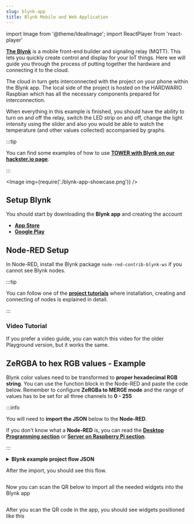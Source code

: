 ```yaml
---
slug: blynk-app
title: Blynk Mobile and Web Application
---
```

import Image from '@theme/IdealImage';
import ReactPlayer from 'react-player'

[**The Blynk**](https://blynk.io) is a mobile front-end builder and signaling relay (MQTT). This lets you quickly create control and display for your IoT things. Here we will guide you through the process of putting together the hardware and connecting it to the cloud.

The cloud in turn gets interconnected with the project on your phone within the Blynk app. The local side of the project is hosted on the HARDWARIO Raspbian which has all the necessary components prepared for interconnection.

When everything in this example is finished, you should have the ability to turn on and off the relay, switch the LED strip on and off, change the light intensity using the slider and also you would be able to watch the temperature (and other values collected) accompanied by graphs.

:::tip

You can find some examples of how to use [**TOWER with Blynk on our hackster.io page**](https://www.hackster.io/hardwario/projects?category_id=299).

:::

<Image img={require('./blynk-app-showcase.png')} />

## Setup Blynk

You should start by downloading the **Blynk app** and creating the account
- [**App Store**](https://apps.apple.com/us/app/blynk-iot/id1559317868)
- [**Google Play**](https://play.google.com/store/apps/details?id=cloud.blynk)


## Node-RED Setup

In Node-RED, install the Blynk package `node-red-contrib-blynk-ws` if you cannot see Blynk nodes.

:::tip

   You can follow one of the [**project tutorials**](https://www.hackster.io/hardwario/projects?category_id=299) where installation, creating and connecting of nodes is explained in detail.

:::

### Video Tutorial

If you prefer a video guide, you can watch this video for the older Playground version, but it works the same.

<ReactPlayer controls url='https://youtu.be/cVC_tFuCYTM' />

## ZeRGBA to hex RGB values - Example

Blynk color values need to be transformed to **proper hexadecimal RGB string**. You can use the function block in the Node-RED and paste the code below. Remember to configure **ZeRGBa to MERGE mode** and the range of values has to be set for all three channels to **0 - 255**

:::info

You will need to **import the JSON** below to the **Node-RED**.

If you don't know what a **Node-RED** is, you can read the [**Desktop Programming section**](../desktop-programming/about-playground.md) or [**Server on Raspberry Pi section**](../server-raspberry-pi/index.md).

:::

<details>
<summary>
<b>
Blynk example project flow JSON
</b>
</summary>
<p>

```json showLineNumbers

[
   {
      "id":"702c9447.9b790c",
      "type":"blynk-ws-in-write",
      "z":"aaf5722e.dfdca",
      "name":"",
      "pin":"1",
      "client":"746d7fe1.2a0be",
      "x":330,
      "y":280,
      "wires":[
         [
            "4da0fdbd.a3c614"
         ]
      ]
   },
   {
      "id":"4da0fdbd.a3c614",
      "type":"function",
      "z":"aaf5722e.dfdca",
      "name":"Convert to BC format",
      "func":"var finalString = '\"#'\nvar colorToSave = \"\";\nmsg.arrayOfValues.forEach((color) => {\n    var carry = (parseInt(color)).toString(16)\n    if(carry.length == 1) carry = \"0\" + carry;\n    finalString += carry;\n    colorToSave += carry;\n});\n\nflow.set(\"color\", colorToSave);\n\nif((flow.get(\"ledstrip\")) == false){\n    msg.payload = '\"#000000(00)\"'\n}\nelse{\n    var white = flow.get(\"white\");\n    if(white == null) white = \"00\";\n    msg.payload = finalString + '(' + white + ')\"'; \n}\n\n\nmsg.topic = \"node/power-controller:0/led-strip/-/color/set\";\nreturn msg;\n",
      "outputs":1,
      "noerr":0,
      "x":600,
      "y":280,
      "wires":[
         [
            "a7ef9db0.cc602"
         ]
      ]
   },
   {
      "id":"a7ef9db0.cc602",
      "type":"mqtt out",
      "z":"aaf5722e.dfdca",
      "name":"",
      "topic":"",
      "qos":"",
      "retain":"",
      "broker":"71afb0a.14d505",
      "x":870,
      "y":420,
      "wires":[

      ]
   },
   {
      "id":"b596fcc7.b5206",
      "type":"blynk-ws-in-write",
      "z":"aaf5722e.dfdca",
      "name":"",
      "pin":"4",
      "client":"746d7fe1.2a0be",
      "x":330,
      "y":460,
      "wires":[
         [
            "80140f23.46bf6"
         ]
      ]
   },
   {
      "id":"80140f23.46bf6",
      "type":"function",
      "z":"aaf5722e.dfdca",
      "name":"String to bool parser",
      "func":"if(msg.payload == true)\n{\n    msg.payload = true;\n}\nelse{\n    msg.payload = false;\n}\nmsg.topic = \"node/power-controller:0/relay/-/state/set\";\nreturn msg;",
      "outputs":1,
      "noerr":0,
      "x":600,
      "y":460,
      "wires":[
         [
            "a7ef9db0.cc602"
         ]
      ]
   },
   {
      "id":"62416cd0.a6dbf4",
      "type":"blynk-ws-in-write",
      "z":"aaf5722e.dfdca",
      "name":"",
      "pin":"3",
      "client":"746d7fe1.2a0be",
      "x":330,
      "y":400,
      "wires":[
         [
            "3bce27cc.257308"
         ]
      ]
   },
   {
      "id":"3bce27cc.257308",
      "type":"function",
      "z":"aaf5722e.dfdca",
      "name":"Handler",
      "func":"var lastColor = flow.get(\"color\")|| \"000000(00)\";\n\nif(msg.payload == false) {\n    msg.payload = '\"#000000(00)\"';\n    flow.set(\"ledstrip\", false);\n}\nelse {\n    msg.payload = '\"#' + '' + lastColor + '\"';\n    flow.set(\"ledstrip\", true);\n}\nmsg.topic = \"node/power-controller:0/led-strip/-/color/set\";\n\nreturn msg;",
      "outputs":1,
      "noerr":0,
      "x":640,
      "y":400,
      "wires":[
         [
            "a7ef9db0.cc602"
         ]
      ]
   },
   {
      "id":"d619d828.3e1bf8",
      "type":"blynk-ws-in-write",
      "z":"aaf5722e.dfdca",
      "name":"",
      "pin":"5",
      "client":"746d7fe1.2a0be",
      "x":330,
      "y":520,
      "wires":[
         [
            "9b87dc69.53d55"
         ]
      ]
   },
   {
      "id":"e267bf2d.7e292",
      "type":"blynk-ws-in-write",
      "z":"aaf5722e.dfdca",
      "name":"",
      "pin":"6",
      "client":"746d7fe1.2a0be",
      "x":330,
      "y":580,
      "wires":[
         [
            "81fcc52c.023c08"
         ]
      ]
   },
   {
      "id":"3121623b.8b75de",
      "type":"blynk-ws-in-write",
      "z":"aaf5722e.dfdca",
      "name":"",
      "pin":"2",
      "client":"746d7fe1.2a0be",
      "x":330,
      "y":340,
      "wires":[
         [
            "99a36ea2.e29bf"
         ]
      ]
   },
   {
      "id":"9b87dc69.53d55",
      "type":"function",
      "z":"aaf5722e.dfdca",
      "name":"Rainbow",
      "func":"if(msg.payload == true && flow.get(\"ledstrip\")||true){\n    msg.payload = '{\"type\":\"rainbow\", \"wait\":50}';\n    msg.topic = \"node/power-controller:0/led-strip/-/effect/set\"   \n}\n\nreturn msg;",
      "outputs":1,
      "noerr":0,
      "x":640,
      "y":520,
      "wires":[
         [
            "a7ef9db0.cc602"
         ]
      ]
   },
   {
      "id":"81fcc52c.023c08",
      "type":"function",
      "z":"aaf5722e.dfdca",
      "name":"Theater chase",
      "func":"if(msg.payload == true && flow.get(\"ledstrip\")||true){\n    msg.payload = '{\"type\":\"theater-chase-rainbow\", \"wait\":50}';\n    msg.topic = \"node/power-controller:0/led-strip/-/effect/set\"   \n}\n\nreturn msg;",
      "outputs":1,
      "noerr":0,
      "x":620,
      "y":580,
      "wires":[
         [
            "a7ef9db0.cc602"
         ]
      ]
   },
   {
      "id":"99a36ea2.e29bf",
      "type":"function",
      "z":"aaf5722e.dfdca",
      "name":"White color handler",
      "func":"var carry = (parseInt(msg.payload)).toString(16)\nif(carry.length == 1) carry = \"0\" + carry;\n\nflow.set(\"white\", carry);\n\nvar color = flow.get(\"color\");\nif(color == null) color = \"000000\";\n\nmsg.payload = '\"#' + color +'(' + carry + ')\"';\nmsg.topic = \"node/power-controller:0/led-strip/-/color/set\";\nreturn msg;",
      "outputs":1,
      "noerr":0,
      "x":610,
      "y":340,
      "wires":[
         [
            "a7ef9db0.cc602"
         ]
      ]
   },
   {
      "id":"d40dc7b0.acf648",
      "type":"blynk-ws-in-write",
      "z":"aaf5722e.dfdca",
      "name":"",
      "pin":"7",
      "client":"746d7fe1.2a0be",
      "x":330,
      "y":640,
      "wires":[
         [
            "a03ff4eb.de9fd8"
         ]
      ]
   },
   {
      "id":"a03ff4eb.de9fd8",
      "type":"function",
      "z":"aaf5722e.dfdca",
      "name":"Brightness handler",
      "func":"if(msg.payload == true && flow.get(\"ledstrip\")||true){\n    msg.payload = msg.payload;\n    msg.topic = \"node/power-controller:0/led-strip/-/brightness/set\"   \n}\n\nreturn msg;",
      "outputs":1,
      "noerr":0,
      "x":610,
      "y":640,
      "wires":[
         [
            "a7ef9db0.cc602"
         ]
      ]
   },
   {
      "id":"746d7fe1.2a0be",
      "type":"blynk-ws-client",
      "z":"",
      "name":"",
      "path":"ws://blynk-cloud.com/websockets",
      "key":"",
      "dbg_all":false,
      "dbg_read":false,
      "dbg_write":false,
      "dbg_notify":false,
      "dbg_mail":false,
      "dbg_prop":false,
      "dbg_low":false,
      "dbg_pins":""
   },
   {
      "id":"71afb0a.14d505",
      "type":"mqtt-broker",
      "z":"",
      "broker":"127.0.0.1",
      "port":"1883",
      "clientid":"",
      "usetls":false,
      "compatmode":true,
      "keepalive":"60",
      "cleansession":true,
      "willTopic":"",
      "willQos":"0",
      "willPayload":"",
      "birthTopic":"",
      "birthQos":"0",
      "birthPayload":""
   }
]
```

</p>
</details>

After the import, you should see this flow.

<div class="container">
  <div class="row">
    <div class="col col--8">
      <div><Image img={require('./blynk-flow-example.png')} /></div>
    </div>
    <div class="col col--2">
    </div>
  </div>
</div>

Now you can scan the QR below to import all the needed widgets into the Blynk app

<div class="container">
  <div class="row">
    <div class="col col--4">
      <div><Image img={require('./blynk-example-qr-code.png')} /></div>
    </div>
    <div class="col col--6">
    </div>
  </div>
</div>

After you scan the QR code in the app, you should see widgets positioned like this

<div class="container">
  <div class="row">
    <div class="col col--4">
      <div><Image img={require('./blynk-example-widget-showcase.png')} /></div>
    </div>
    <div class="col col--6">
    </div>
  </div>
</div>
